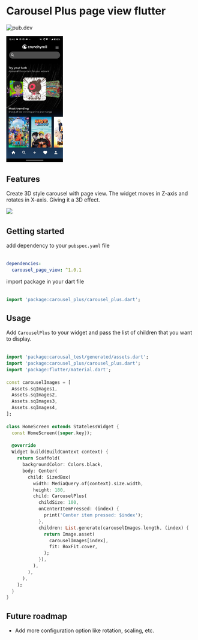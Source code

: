 # Carousel Plus page view flutter

![pub.dev](https://img.shields.io/badge/pub.dev-1.0.1-green)

<div align="left">
<img src="https://raw.githubusercontent.com/abdulrehmank7/carousel-plus/master/carousel_plus/preview.webp" width="30%" alt="" >
</div>

## Features

Create 3D style carousel with page view. The widget moves in Z-axis and rotates in X-axis. Giving it a 3D effect.

<div align="left">
<img src="https://raw.githubusercontent.com/abdulrehmank7/carousel-plus/master/carousel_plus/preview.gif" width="30%" >
</div>

## Getting started

add dependency to your `pubspec.yaml` file

```yaml

dependencies:
  carousel_page_view: ^1.0.1

```
import package in your dart file

```dart

import 'package:carousel_plus/carousel_plus.dart';

```
## Usage

Add `CarouselPlus` to your widget and pass the list of children that you want to display.

```dart

import 'package:carousal_test/generated/assets.dart';
import 'package:carousel_plus/carousel_plus.dart';
import 'package:flutter/material.dart';

const carouselImages = [
  Assets.sqImages1,
  Assets.sqImages2,
  Assets.sqImages3,
  Assets.sqImages4,
];

class HomeScreen extends StatelessWidget {
  const HomeScreen({super.key});

  @override
  Widget build(BuildContext context) {
    return Scaffold(
      backgroundColor: Colors.black,
      body: Center(
        child: SizedBox(
          width: MediaQuery.of(context).size.width,
          height: 180,
          child: CarouselPlus(
            childSize: 100,
            onCenterItemPressed: (index) {
              print('Center item pressed: $index');
            },
            children: List.generate(carouselImages.length, (index) {
              return Image.asset(
                carouselImages[index],
                fit: BoxFit.cover,
              );
            }),
          ),
        ),
      ),
    );
  }
}

```


## Future roadmap
- Add more configuration option like rotation, scaling, etc.